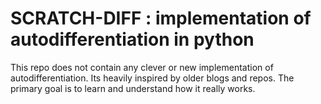 # SCRATCH-DIFF : implementation of autodifferentiation in python

This repo does not contain any clever or new implementation of autodifferentiation. Its heavily inspired by older blogs and repos. The primary goal is to learn and understand how it really works.
